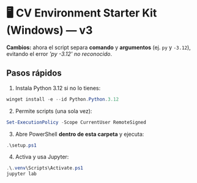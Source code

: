 # 🖥️ CV Environment Starter Kit (Windows) — v3

**Cambios:** ahora el script separa **comando** y **argumentos** (ej. `py` y `-3.12`), evitando el error *'py -3.12' no reconocido*.

## Pasos rápidos
1) Instala Python 3.12 si no lo tienes:
```powershell
winget install -e --id Python.Python.3.12
```
2) Permite scripts (una sola vez):
```powershell
Set-ExecutionPolicy -Scope CurrentUser RemoteSigned
```
3) Abre PowerShell **dentro de esta carpeta** y ejecuta:
```powershell
.\setup.ps1
```
4) Activa y usa Jupyter:
```powershell
.\.venv\Scripts\Activate.ps1
jupyter lab
```
